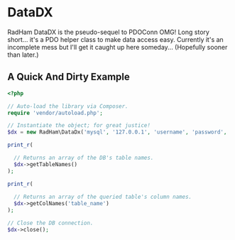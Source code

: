 DataDX
======

RadHam DataDX is the pseudo-sequel to PDOConn OMG! Long story short... it's a PDO helper class to make data access easy.
Currently it's an incomplete mess but I'll get it caught up here someday... (Hopefully sooner than later.)

A Quick And Dirty Example
-------------------------

```php
<?php

// Auto-load the library via Composer.
require 'vendor/autoload.php';

// Instantiate the object; for great justice!
$dx = new RadHam\DataDx('mysql', '127.0.0.1', 'username', 'password', 'database_name');

print_r(

  // Returns an array of the DB's table names.
  $dx->getTableNames()
);

print_r(
  
  // Returns an array of the queried table's column names.
  $dx->getColNames('table_name')
);

// Close the DB connection.
$dx->close();
```
